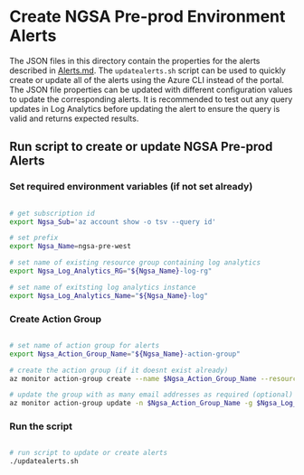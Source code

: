 # Create NGSA Pre-prod Environment Alerts

The JSON files in this directory contain the properties for the alerts described in [Alerts.md](../Alerts.md).  The `updatealerts.sh` script can be used to quickly create or update all of the alerts using the Azure CLI instead of the portal. The JSON file properties can be updated with different configuration values to update the corresponding alerts.  It is recommended to test out any query updates in Log Analytics before updating the alert to ensure the query is valid and returns expected results.

## Run script to create or update NGSA Pre-prod Alerts

### Set required environment variables (if not set already)

```bash

# get subscription id
export Ngsa_Sub='az account show -o tsv --query id'

# set prefix
export Ngsa_Name=ngsa-pre-west

# set name of existing resource group containing log analytics
export Ngsa_Log_Analytics_RG="${Ngsa_Name}-log-rg"

# set name of exitsting log analytics instance
export Ngsa_Log_Analytics_Name="${Ngsa_Name}-log"

```

### Create Action Group

```bash

# set name of action group for alerts
export Ngsa_Action_Group_Name="${Ngsa_Name}-action-group"

# create the action group (if it doesnt exist already)
az monitor action-group create --name $Ngsa_Action_Group_Name --resource-group $Ngsa_Log_Analytics_RG --action email {Name} {email address}

# update the group with as many email addresses as required (optional)
az monitor action-group update -n $Ngsa_Action_Group_Name -g $Ngsa_Log_Analytics_RG --add-action email {Name} {email address}

```

### Run the script

```bash

# run script to update or create alerts
./updatealerts.sh


```
